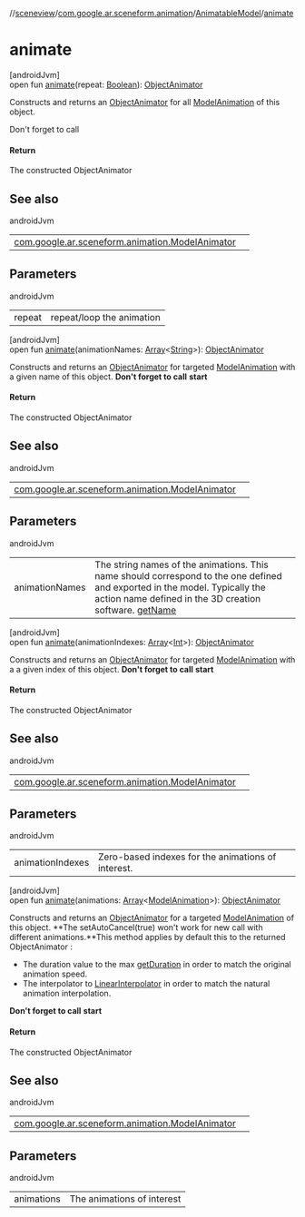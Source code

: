 //[sceneview](../../../index.md)/[com.google.ar.sceneform.animation](../index.md)/[AnimatableModel](index.md)/[animate](animate.md)

# animate

[androidJvm]\
open fun [animate](animate.md)(repeat: [Boolean](https://kotlinlang.org/api/latest/jvm/stdlib/kotlin/-boolean/index.html)): [ObjectAnimator](https://developer.android.com/reference/kotlin/android/animation/ObjectAnimator.html)

Constructs and returns an [ObjectAnimator](https://developer.android.com/reference/kotlin/android/animation/ObjectAnimator.html) for all [ModelAnimation](../-model-animation/index.md) of this object. 

Don't forget to call

#### Return

The constructed ObjectAnimator

## See also

androidJvm

| | |
|---|---|
| [com.google.ar.sceneform.animation.ModelAnimator](../-model-animator/of-animation-time.md) |  |

## Parameters

androidJvm

| | |
|---|---|
| repeat | repeat/loop the animation |

[androidJvm]\
open fun [animate](animate.md)(animationNames: [Array](https://kotlinlang.org/api/latest/jvm/stdlib/kotlin/-array/index.html)&lt;[String](https://developer.android.com/reference/kotlin/java/lang/String.html)&gt;): [ObjectAnimator](https://developer.android.com/reference/kotlin/android/animation/ObjectAnimator.html)

Constructs and returns an [ObjectAnimator](https://developer.android.com/reference/kotlin/android/animation/ObjectAnimator.html) for targeted [ModelAnimation](../-model-animation/index.md) with a given name of this object. **Don't forget to call** **start**

#### Return

The constructed ObjectAnimator

## See also

androidJvm

| | |
|---|---|
| [com.google.ar.sceneform.animation.ModelAnimator](../-model-animator/of-animation-time.md) |  |

## Parameters

androidJvm

| | |
|---|---|
| animationNames | The string names of the animations. This name should correspond to the one defined and exported in the model. Typically the action name defined in the 3D creation software. [getName](../../../../sceneview/com.google.ar.sceneform.animation/-model-animation/get-name.md) |

[androidJvm]\
open fun [animate](animate.md)(animationIndexes: [Array](https://kotlinlang.org/api/latest/jvm/stdlib/kotlin/-array/index.html)&lt;[Int](https://kotlinlang.org/api/latest/jvm/stdlib/kotlin/-int/index.html)&gt;): [ObjectAnimator](https://developer.android.com/reference/kotlin/android/animation/ObjectAnimator.html)

Constructs and returns an [ObjectAnimator](https://developer.android.com/reference/kotlin/android/animation/ObjectAnimator.html) for targeted [ModelAnimation](../-model-animation/index.md) with a a given index of this object. **Don't forget to call** **start**

#### Return

The constructed ObjectAnimator

## See also

androidJvm

| | |
|---|---|
| [com.google.ar.sceneform.animation.ModelAnimator](../-model-animator/of-animation-time.md) |  |

## Parameters

androidJvm

| | |
|---|---|
| animationIndexes | Zero-based indexes for the animations of interest. |

[androidJvm]\
open fun [animate](animate.md)(animations: [Array](https://kotlinlang.org/api/latest/jvm/stdlib/kotlin/-array/index.html)&lt;[ModelAnimation](../-model-animation/index.md)&gt;): [ObjectAnimator](https://developer.android.com/reference/kotlin/android/animation/ObjectAnimator.html)

Constructs and returns an [ObjectAnimator](https://developer.android.com/reference/kotlin/android/animation/ObjectAnimator.html) for a targeted [ModelAnimation](../-model-animation/index.md) of this object. **The setAutoCancel(true) won't work for new call with different animations.**This method applies by default this to the returned ObjectAnimator : 

- The duration value to the max [getDuration](../../../../sceneview/com.google.ar.sceneform.animation/-model-animation/get-duration.md) in order to match the original animation speed.
- The interpolator to [LinearInterpolator](https://developer.android.com/reference/kotlin/android/view/animation/LinearInterpolator.html) in order to match the natural animation interpolation.

**Don't forget to call** **start**

#### Return

The constructed ObjectAnimator

## See also

androidJvm

| | |
|---|---|
| [com.google.ar.sceneform.animation.ModelAnimator](../-model-animator/of-animation-time.md) |  |

## Parameters

androidJvm

| | |
|---|---|
| animations | The animations of interest |
